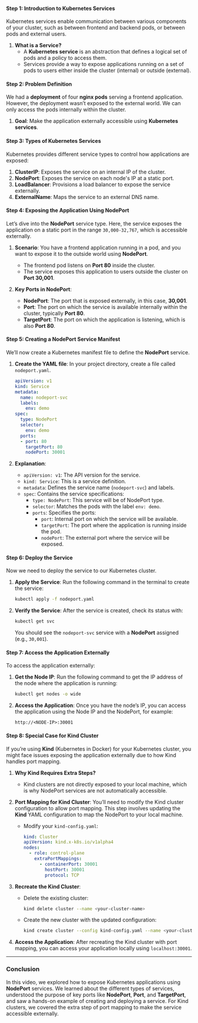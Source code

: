 #### Step 1: Introduction to Kubernetes Services
Kubernetes services enable communication between various components of your cluster, such as between frontend and backend pods, or between pods and external users.

1. **What is a Service?**
   - A **Kubernetes service** is an abstraction that defines a logical set of pods and a policy to access them.
   - Services provide a way to expose applications running on a set of pods to users either inside the cluster (internal) or outside (external).

#### Step 2: Problem Definition
We had a **deployment** of four **nginx pods** serving a frontend application. However, the deployment wasn’t exposed to the external world. We can only access the pods internally within the cluster.

1. **Goal**: Make the application externally accessible using **Kubernetes services**.

#### Step 3: Types of Kubernetes Services
Kubernetes provides different service types to control how applications are exposed:

1. **ClusterIP**: Exposes the service on an internal IP of the cluster.
2. **NodePort**: Exposes the service on each node's IP at a static port.
3. **LoadBalancer**: Provisions a load balancer to expose the service externally.
4. **ExternalName**: Maps the service to an external DNS name.


#### Step 4: Exposing the Application Using NodePort

Let’s dive into the **NodePort** service type. Here, the service exposes the application on a static port in the range `30,000-32,767`, which is accessible externally.

1. **Scenario**: You have a frontend application running in a pod, and you want to expose it to the outside world using **NodePort**.
   - The frontend pod listens on **Port 80** inside the cluster.
   - The service exposes this application to users outside the cluster on **Port 30,001**.

2. **Key Ports in NodePort**:
   - **NodePort**: The port that is exposed externally, in this case, **30,001**.
   - **Port**: The port on which the service is available internally within the cluster, typically **Port 80**.
   - **TargetPort**: The port on which the application is listening, which is also **Port 80**.

#### Step 5: Creating a NodePort Service Manifest
We’ll now create a Kubernetes manifest file to define the **NodePort** service.

1. **Create the YAML file**:
   In your project directory, create a file called `nodeport.yaml`.
   
   ```yaml
   apiVersion: v1
   kind: Service
   metadata:
     name: nodeport-svc
     labels:
       env: demo
   spec:
     type: NodePort
     selector:
       env: demo
     ports:
     - port: 80
       targetPort: 80
       nodePort: 30001
   ```

2. **Explanation**:
   - `apiVersion: v1`: The API version for the service.
   - `kind: Service`: This is a service definition.
   - `metadata`: Defines the service name (`nodeport-svc`) and labels.
   - `spec`: Contains the service specifications:
     - `type: NodePort`: This service will be of NodePort type.
     - `selector`: Matches the pods with the label `env: demo`.
     - `ports`: Specifies the ports:
       - `port`: Internal port on which the service will be available.
       - `targetPort`: The port where the application is running inside the pod.
       - `nodePort`: The external port where the service will be exposed.

#### Step 6: Deploy the Service
Now we need to deploy the service to our Kubernetes cluster.

1. **Apply the Service**:
   Run the following command in the terminal to create the service:
   
   ```bash
   kubectl apply -f nodeport.yaml
   ```

2. **Verify the Service**:
   After the service is created, check its status with:
   
   ```bash
   kubectl get svc
   ```
   
   You should see the `nodeport-svc` service with a **NodePort** assigned (e.g., `30,001`).

#### Step 7: Access the Application Externally
To access the application externally:

1. **Get the Node IP**:
   Run the following command to get the IP address of the node where the application is running:
   
   ```bash
   kubectl get nodes -o wide
   ```

2. **Access the Application**:
   Once you have the node’s IP, you can access the application using the Node IP and the NodePort, for example:
   
   ```
   http://<NODE-IP>:30001
   ```

#### Step 8: Special Case for Kind Cluster
If you’re using **Kind** (Kubernetes in Docker) for your Kubernetes cluster, you might face issues exposing the application externally due to how Kind handles port mapping.

1. **Why Kind Requires Extra Steps?**
   - Kind clusters are not directly exposed to your local machine, which is why NodePort services are not automatically accessible.
   
2. **Port Mapping for Kind Cluster**:
   You’ll need to modify the Kind cluster configuration to allow port mapping. This step involves updating the **Kind** YAML configuration to map the NodePort to your local machine.

   - Modify your `kind-config.yaml`:
   
     ```yaml
     kind: Cluster
     apiVersion: kind.x-k8s.io/v1alpha4
     nodes:
       - role: control-plane
         extraPortMappings:
           - containerPort: 30001
             hostPort: 30001
             protocol: TCP
     ```

3. **Recreate the Kind Cluster**:
   - Delete the existing cluster:
     ```bash
     kind delete cluster --name <your-cluster-name>
     ```
   - Create the new cluster with the updated configuration:
     ```bash
     kind create cluster --config kind-config.yaml --name <your-cluster-name>
     ```

4. **Access the Application**:
   After recreating the Kind cluster with port mapping, you can access your application locally using `localhost:30001`.

---

### Conclusion

In this video, we explored how to expose Kubernetes applications using **NodePort** services. We learned about the different types of services, understood the purpose of key ports like **NodePort**, **Port**, and **TargetPort**, and saw a hands-on example of creating and deploying a service. For Kind clusters, we covered the extra step of port mapping to make the service accessible externally.

